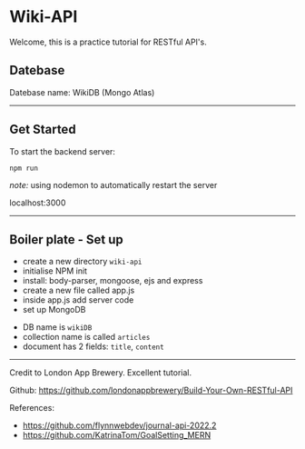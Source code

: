 # Wiki-API

Welcome, this is a practice tutorial for RESTful API's. 

## Datebase 

Datebase name: WikiDB (Mongo Atlas)

___

## Get Started

To start the backend server: 

`npm run`

*note:* using nodemon to automatically restart the server 

localhost:3000

___

## Boiler plate - Set up

* create a new directory `wiki-api`
* initialise NPM init 
* install: body-parser, mongoose, ejs and express
* create a new file called app.js
* inside app.js add server code
* set up MongoDB
- DB name is `wikiDB`
- collection name is called `articles`
- document has 2 fields: `title`, `content`

---

Credit to London App Brewery. Excellent tutorial. 

Github: https://github.com/londonappbrewery/Build-Your-Own-RESTful-API

References: 
* https://github.com/flynnwebdev/journal-api-2022.2
* https://github.com/KatrinaTom/GoalSetting_MERN


